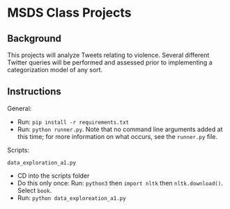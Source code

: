 # MSDS Class Projects

## Background

This projects will analyze Tweets relating to violence. Several different Twitter queries will be performed and assessed prior to implementing a categorization model of any sort.

## Instructions

General: 

- Run: `pip install -r requirements.txt`
- Run: `python runner.py`. Note that no command line arguments added at this time; for more information on what occurs, see the `runner.py` file.

Scripts:

`data_exploration_a1.py`
- CD into the scripts folder
- Do this only once: Run: `python3` then `import nltk` then `nltk.download()`. Select `book`.
- Run: `python data_exploreation_a1.py`
